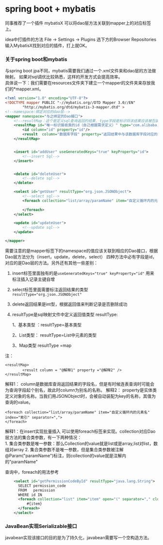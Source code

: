 # spring boot + mybatis
同事推荐了一个插件 mybatisX 
可以将dao层方法关联到mapper上的对应标签上。

idea中打插件的方法 File -> Settings -> Plugins 选下方的Browser Repositories 输入MybatisX找到对应的插件，打上就OK。

### 关于spring boot和mybatis
与spring boot jpa不同，mybatis需要我们通过一个.xml文件来和dao层的方法做映射。
如果对sql调优比较熟悉，这样的开发方式会提高效率。  
具体说一下：我们需要在resources文件夹下建立一个mapper的文件夹来存放我们的*mapper.xml。
```xml
<?xml version="1.0" encoding="UTF-8"?>
<!DOCTYPE mapper PUBLIC "-//mybatis.org//DTD Mapper 3.0//EN"
        "http://mybatis.org/dtd/mybatis-3-mapper.dtd" >
<!--namespace:绑定对应的dao层-->
<mapper namespace="与之绑定的Dao接口">
    <!--resultMap：这个是定义sql查询返回的结果. type字段是标识将该结果应该被包装为何种类型 公司一般使用JSONObject或者与特定的bean进行绑定-->
    <resultMap id="唯一标识接收类的id（自己根据需求定义）" type="com.alibaba.fastjson.JSONObject">
        <id column="id" property="id"/>
        <result  column="数据库字段" property="返回结果中与该数据库字段对应的类的字段" javaType="property的类型"/>
    </resultMap>


    <insert id="addUser" useGeneratedKeys="true" keyProperty="id">
        <!--insert Sql-->
    </insert>


    <delete id="deleteUser">
        <!--delete sql-->
    </delete>

    <select id="getUser" resultType="org.json.JSONObject">
        <!--select sql-->
        <foreach collection="list/array/paramName" item="自定义循环内的元素名" index="索引" separator=",">
        
        </foreach>
    </select>

    <update id="updateUser">
        <!--update sql-->
    </update>

</mapper>
```
需要注意的是mapper标签下的namespace的值应该关联到相应的Dao接口，根据Dao层方法分为（insert，update，delete，select）
四种方法中必有字段是id，对应的是Dao层的方法。另外还有其他一些差别：
1. insert标签里面独有的是```useGeneratedKeys="true" keyProperty="id"``` 用来标注插入记录主键自增  
2. select标签里面需要标注返回结果的类型 ```resultType="org.json.JSONObject"```
3. delete返回结果是int型，根据返回值来判断记录是否删除成功
4. resultType是sql映射文件中定义返回值类型 
   resultType:
   
   1、基本类型  ：resultType=基本类型
   
   2、List类型：   resultType=List中元素的类型
   
   3、Map类型     resultType =map

注： 
    
    <resultMap> 
            <result column = "@解释1" property ="@解释2" />
    </resultMap>

解释1： column是数据库查询返回结果的字段名，但是有时候连表查询时可能会为查询字段起个别名，故此时column为别名的名称。
解释2： property是实体类定义对象的名称。当我们用JSONObject时，会被自动装配为key的名称，其值为查询的value。

    <foreach collection="list/array/paramName" item="自定义循环内的元素名" index="索引" separator=",">
    </foreach>
解释1：在insert实现批量插入 可以使用foreach标签来实现。collection对应Dao层方法的集合类参数，有一下两种情况：  
    1. 集合类参数是唯一参数：那么Collection的value就是list或是array,list对list，数组对array
    2. 集合类参数不是唯一参数，但是集合类参数被注解@Param("paramName")标注，则collection的value就是注解内的"paramName"

查询中，foreach的用法参考
```xml
    <select id="getPermissionCodeById" resultType="java.lang.String">
      SELECT permission_code
      FROM   permission
      WHERE id IN
      <foreach collection="list" item="item" open="(" separator="," close=")">
          #{item}
      </foreach>
    </select>
```
### JavaBean实现Serializable接口
javabean实现该接口的目的是为了持久化，javabean需要写一个空构造方法。